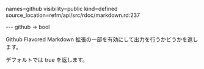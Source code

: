 names=github
visibility=public
kind=defined
source_location=refm/api/src/rdoc/markdown.rd:237

--- github -> bool

Github Flavored Markdown 拡張の一部を有効にして出力を行うかどうかを返し
ます。

デフォルトでは true を返します。


